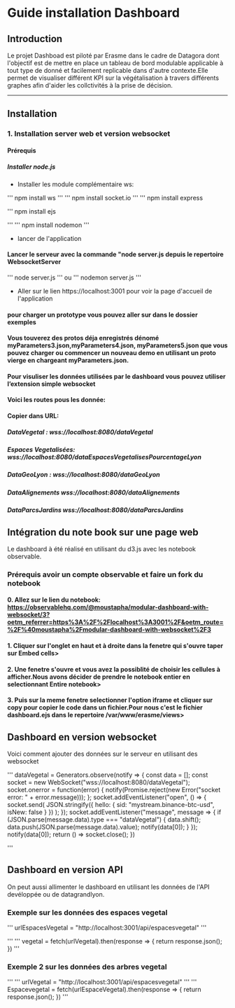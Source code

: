 # Guide installation Dashboard

## Introduction
Le projet Dashboad est piloté par Erasme  dans le cadre de Datagora dont l'objectif est de mettre en place un tableau de bord modulable applicable à tout type de donné et facilement replicable dans d'autre contexte.Elle permet de visualiser différent KPI sur la végétalisation à travers différents graphes afin d'aider les collctivités à la prise de décision.

---
## Installation 

### 1. Installation server web et version websocket

#### Prérequis
#####  Installer node.js

* Installer les module complémentaire ws:

'''
    npm install ws
'''
'''
   npm install socket.io
'''
'''
npm install express

'''
npm install ejs

'''
'''
npm install nodemon
'''
* lancer de l'application 

#### Lancer le serveur avec la commande "node server.js depuis le repertoire WebsocketServer

'''
   node server.js
'''
ou
'''
nodemon server.js
'''

* Aller sur le lien https://localhost:3001 pour voir la page d'accueil de l'application

#### pour charger un prototype vous pouvez aller sur   dans le dossier  exemples

#### Vous touverez des protos déja enregistrés dénomé myParameters3.json,myParameters4.json, myParameters5.json  que vous pouvez charger ou commencer un nouveau demo en utilisant un proto vierge en chargeant myParameters.json.


#### Pour visuliser les données  utilisées par le dashboard vous pouvez utiliser l’extension simple websocket 

#### Voici les routes pous les donnée:

#### Copier dans URL:

##### DataVegetal  :                       wss://localhost:8080/dataVegetal

##### Espaces Vegetalisées:           wss://localhost:8080/dataEspacesVegetalisesPourcentageLyon

##### DataGeoLyon :                     wss://localhost:8080/dataGeoLyon

##### DataAlignements                  wss://localhost:8080/dataAlignements

##### DataParcsJardins                  wss://localhost:8080/dataParcsJardins




### 



## Intégration du note book sur une page web

Le dashboard à été réalisé en utilisant du d3.js avec les notebook observable.

### Prérequis avoir un compte observable et faire un fork du notebook

#### 0. Allez sur le lien du notebook: https://observablehq.com/@moustapha/modular-dashboard-with-websocket/3?oetm_referrer=https%3A%2F%2Flocalhost%3A3001%2F&oetm_route=%2F%40moustapha%2Fmodular-dashboard-with-websocket%2F3


#### 1. Cliquer sur l'onglet en haut et à droite dans la fenetre qui s'ouvre taper sur Embed cells>

#### 2. Une fenetre s'ouvre et vous avez la possiblité de choisir les cellules à afficher.Nous avons décider de prendre le notebook entier en selectionnant Entire notebook>

#### 3. Puis sur la meme fenetre selectionner l'option iframe et cliquer sur copy pour copier le code dans un fichier.Pour nous c'est le fichier dashboard.ejs dans le repertoire /var/www/erasme/views>

## Dashboard en version websocket

Voici comment ajouter des données sur le serveur en utilisant des websocket

'''
dataVegetal = Generators.observe(notify => {
  const data = [];
  const socket = new WebSocket("wss://localhost:8080/dataVegetal");
  socket.onerror = function(error) {
    notify(Promise.reject(new Error("socket error: " + error.message)));
  };
  socket.addEventListener("open", () => {
    socket.send(
      JSON.stringify({
        hello: { sid: "mystream.binance-btc-usd", isNew: false }
      })
    );
  });
  socket.addEventListener("message", message => {
    if (JSON.parse(message.data).type === "dataVegetal") {
      data.shift();
      data.push(JSON.parse(message.data).value);
      notify(data[0]);
    }
  });
  notify(data[0]);
  return () => socket.close();
})

'''
## Dashboard en version API

On peut aussi allimenter le dashboard en utilisant les données de l'API devéloppée ou de datagrandlyon.
### Exemple sur les données des espaces vegetal

'''
urlEspacesVegetal = "http://localhost:3001/api/espacesvegetal"
'''

'''
'''
vegetal = fetch(urlVegetal).then(response => {
  return response.json();
})
'''
### Exemple 2 sur les données des arbres vegetal
'''
'''
urlVegetal = "http://localhost:3001/api/espacesvegetal"
'''
'''
Espacevegetal = fetch(urlEspaceVegetal).then(response => {
  return response.json();
})
'''